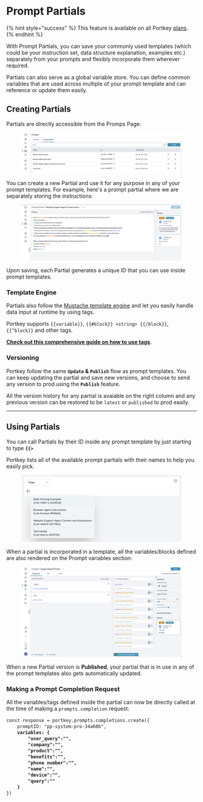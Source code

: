 # Prompt Partials

{% hint style="success" %}
This feature is available on all Portkey [plans](https://portkey.ai/pricing).
{% endhint %}

With Prompt Partials, you can save your commonly used templates (which could be your instruction set, data structure explanation, examples etc.) separately from your prompts and flexibly incorporate them wherever required.

Partials can also serve as a global variable store. You can define common variables that are used across multiple of your prompt template and can reference or update them easily.

## Creating Partials

Partials are directly accessible from the Promps Page:

<figure><img src="../../.gitbook/assets/image (32).png" alt=""><figcaption></figcaption></figure>

You can create a new Partial and use it for any purpose in any of your prompt templates. For example, here's a prompt partial where we are separately storing the instructions:

<figure><img src="../../.gitbook/assets/image (33).png" alt=""><figcaption></figcaption></figure>

Upon saving, each Partial generates a unique ID that you can use inside prompt templates.

### Template Engine

Partials also follow the [Mustache template engine](https://mustache.github.io/) and let you easily handle data input at runtime by using tags.

Portkey supports `{{variable}}`,  `{{#block}} <string> {{/block}}`, `{{^block}}` and other tags.

[**Check out this comprehensive guide on how to use tags**](prompt-templates.md#templating-engine).

### Versioning

Portkey follow the same **`Update` & `Publish`** flow as prompt templates. You can keep updating the partial and save new versions, and choose to send any version to prod using the **`Publish`** feature.

All the version history for any partial is avaiable on the right column and any previous version can be restored to be `latest` or `published` to prod easily.

***

## Using Partials

You can call Partials by their ID inside any prompt template by just starting to type **`{{>`**&#x20;

Portkey lists all of the available prompt partials with their names to help you easily pick.

<figure><img src="../../.gitbook/assets/image (34).png" alt=""><figcaption></figcaption></figure>

When a partial is incorporated in a template, all the variables/blocks defined are also rendered on the Prompt variables section:

<figure><img src="../../.gitbook/assets/image (35).png" alt=""><figcaption></figcaption></figure>

When a new Partial version is **Published**, your partial that is in use in any of the prompt templates also gets automatically updated.

### Making a Prompt Completion Request

All the variables/tags defined inside the partial can now be directly called at the time of making a `prompts.completion` request:

<pre class="language-javascript"><code class="lang-javascript">const response = portkey.prompts.completions.create({
    promptID: "pp-system-pro-34a60b",
<strong>    variables: {
</strong><strong>        "user_query":"",
</strong><strong>        "company":"",
</strong><strong>        "product":"",
</strong><strong>        "benefits":"",
</strong><strong>        "phone number":"",
</strong><strong>        "name":"",
</strong><strong>        "device":"",
</strong><strong>        "query":""
</strong><strong>    }
</strong>})
</code></pre>

